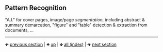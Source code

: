 









## Pattern Recognition

"A.I." for cover pages, image/page *segmentation*, including abstract & summary demarcation, "figure" and "table" detection & extraction from documents, ...









<!-- *toc* -->













	
----

🡸 [previous section](./0031-ocr-hocr-output-format-other-output-formats.md)  |  🡹 [up](./0016-libraries-we-re-looking-at-for-this-intent.md)  |  🡻 [all (index)](./0103-libraries-in-this-collection.md)  |  🡺 [next section](./0033-blas-lapack.md)
